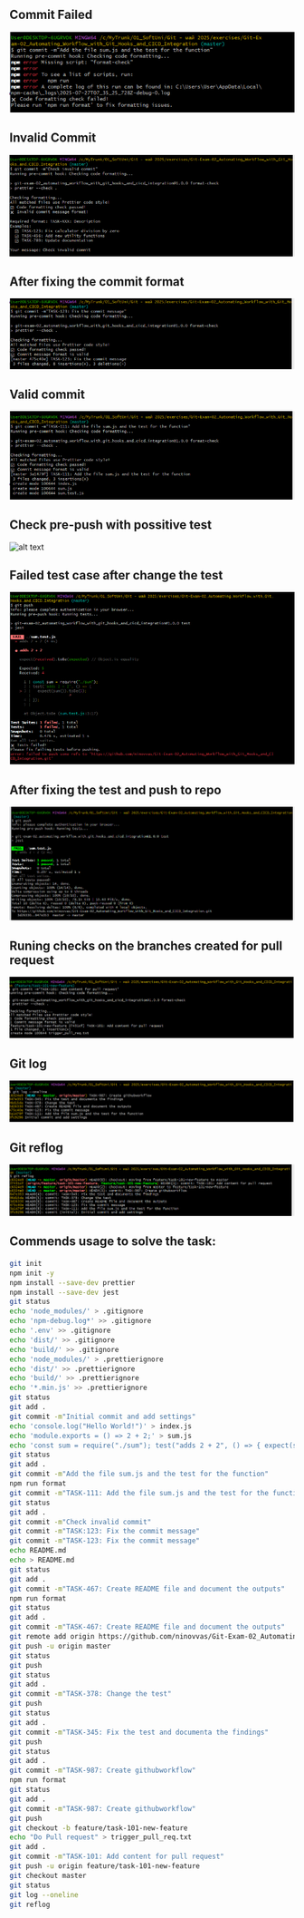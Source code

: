 ## Commit Failed

![alt text](images/commit_failed.png)

## Invalid Commit

![alt text](images/invalid_commit.png)

## After fixing the commit format

![alt text](images/After_fixing_the_commit_format.png)

## Valid commit

![alt text](images/valid_commit.png)

## Check pre-push with possitive test

![alt text](images/image_positive_push.png)

## Failed test case after change the test

![alt text](images/failed_test.png)

## After fixing the test and push to repo

![alt text](images/after_fixing_tests.png)

## Runing checks on the branches created for pull request

![alt text](images/pull_branch.png)

## Git log

![alt text](images/image.png)

## Git reflog

![alt text](images/image-1.png)

## Commends usage to solve the task:

```bash
git init
npm init -y
npm install --save-dev prettier
npm install --save-dev jest
git status
echo 'node_modules/' > .gitignore
echo 'npm-debug.log*' >> .gitignore
echo '.env' >> .gitignore
echo 'dist/' >> .gitignore
echo 'build/' >> .gitignore
echo 'node_modules/' > .prettierignore
echo 'dist/' >> .prettierignore
echo 'build/' >> .prettierignore
echo '*.min.js' >> .prettierignore
git status
git add .
git commit -m"Initial commit and add settings"
echo 'console.log("Hello World!")' > index.js
echo 'module.exports = () => 2 + 2;' > sum.js
echo 'const sum = require("./sum"); test("adds 2 + 2", () => { expect(sum()).toBe(4); });' > sum.test.js
git status
git add .
git commit -m"Add the file sum.js and the test for the function"
npm run format
git commit -m"TASK-111: Add the file sum.js and the test for the function"
git status
git add .
git commit -m"Check invalid commit"
git commit -m"TASK:123: Fix the commit message"
git commit -m"TASK-123: Fix the commit message"
echo README.md
echo > README.md
git status
git add .
git commit -m"TASK-467: Create README file and document the outputs"
npm run format
git status
git add .
git commit -m"TASK-467: Create README file and document the outputs"
git remote add origin https://github.com/ninovvas/Git-Exam-02_Automating_Workflow_with_Git_Hooks_and_CICD_Integration.git
git push -u origin master
git status
git push
git status
git add .
git commit -m"TASK-378: Change the test"
git push
git status
git add .
git commit -m"TASK-345: Fix the test and documenta the findings"
git push
git status
git add .
git commit -m"TASK-987: Create githubworkflow"
npm run format
git status
git add .
git commit -m"TASK-987: Create githubworkflow"
git push
git checkout -b feature/task-101-new-feature
echo "Do Pull request" > trigger_pull_req.txt
git add .
git commit -m"TASK-101: Add content for pull request"
git push -u origin feature/task-101-new-feature
git checkout master
git status
git log --oneline
git reflog
```
